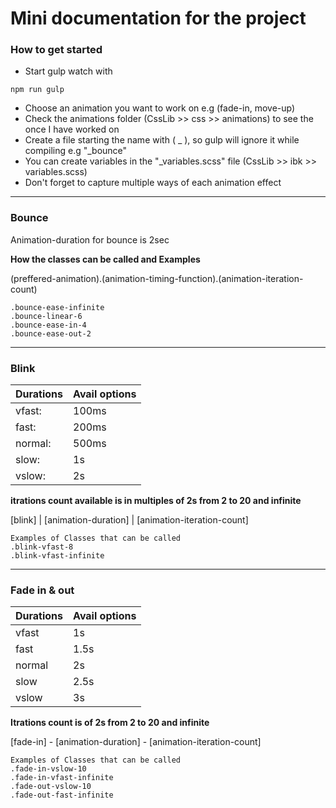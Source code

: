 # Mini documentation for the project
### How to get started</br> 
- Start gulp watch with</br>
```
npm run gulp
```
* Choose an animation you want to work on e.g (fade-in, move-up) 
* Check the animations folder (CssLib >> css >> animations) to see the once I have worked on
* Create a file starting the name with ( _ ), so gulp will ignore it while compiling e.g "_bounce"
* You can create variables in the "_variables.scss" file (CssLib >> ibk >> variables.scss)
* Don't forget to capture multiple ways of each animation effect

---
### Bounce 
Animation-duration for bounce is 2sec <br>

**How the classes can be called and Examples**

(preffered-animation).(animation-timing-function).(animation-iteration-count)
```
.bounce-ease-infinite
.bounce-linear-6
.bounce-ease-in-4
.bounce-ease-out-2
```
---
### Blink 

Durations | Avail options |
--- | --- |
vfast: | 100ms| 
fast: | 200ms| 
normal: | 500ms| 
slow: | 1s| 
vslow: | 2s| 

**itrations count available is in multiples of 2s from 2 to 20 and infinite**

[blink] | [animation-duration] | [animation-iteration-count]

```
Examples of Classes that can be called
.blink-vfast-8
.blink-vfast-infinite
```
---

### Fade in & out
Durations|Avail options|			
--- | --- |
vfast| 1s
fast|1.5s
normal|2s
slow|2.5s
vslow|3s

**Itrations count is of 2s from 2 to 20 and infinite**

[fade-in] - [animation-duration] - [animation-iteration-count]

```
Examples of Classes that can be called
.fade-in-vslow-10  
.fade-in-vfast-infinite
.fade-out-vslow-10  
.fade-out-fast-infinite
```
